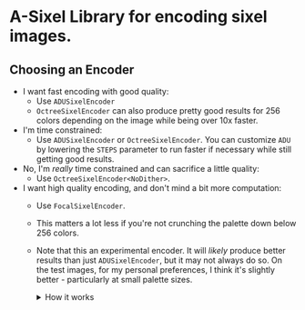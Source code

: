 # A-Sixel Library for encoding sixel images.

## Choosing an Encoder
- I want fast encoding with good quality:
  - Use `ADUSixelEncoder`
  - `OctreeSixelEncoder` can also produce pretty good results for 256 colors depending on the image
    while being over 10x faster.
- I'm time constrained:
  - Use `ADUSixelEncoder` or `OctreeSixelEncoder`. You can customize `ADU` by lowering the `STEPS`
    parameter to run faster if necessary while still getting good results.
- No, I'm _really_ time constrained and can sacrifice a little quality:
  - Use `OctreeSixelEncoder<NoDither>`.
- I want high quality encoding, and don't mind a bit more computation:
  - Use `FocalSixelEncoder`.
  - This matters a lot less if you're not crunching the palette down below 256 colors.
  - Note that this an experimental encoder. It will *likely* produce better results than just
    `ADUSixelEncoder`, but it may not always do so. On the test images, for my personal preferences,
    I think it's slightly better - particularly at small palette sizes.

    <details>
    <summary>How it works</summary>

    Under the hood, it is a modified version of the `ADUSixelEncoder` that uses a weighted selection
    algorithm for its sample pixels. These weights are determened based on saliency maps and
    measures of statistical noise in the image.

    In addition to the weighted selection, the distance metric used to determine which cluster to
    place a pixel into also incorporates the weight. Similar pixels with different weights will be
    nudged towards clusters with similar weights. This is a mild effect, but it seems to improve
    things over basic clustering when there are a lot of similar colors in an image.

    </details>